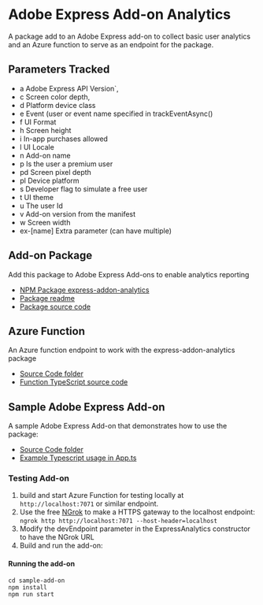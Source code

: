 # Adobe Express Add-on Analytics

A package add to an Adobe Express add-on to collect basic user analytics and an Azure function to serve as an endpoint for the package.

## Parameters Tracked

- a Adobe Express API Version`,
- c Screen color depth,
- d Platform device class
- e Event (user or event name specified in trackEventAsync()
- f UI Format
- h Screen height
- i In-app purchases allowed
- l UI Locale
- n Add-on name
- p Is the user a premium user
- pd Screen pixel depth
- pl Device platform
- s Developer flag to simulate a free user
- t UI theme
- u The user Id
- v Add-on version from the manifest
- w Screen width
- ex-[name] Extra parameter (can have multiple)

## Add-on Package

Add this package to Adobe Express Add-ons to enable analytics reporting

- [NPM Package express-addon-analytics](https://www.npmjs.com/package/express-addon-analytics)
- [Package readme](addon-package/readme.md)
- [Package source code](addon-package/src/ExpressAnalytics.ts)

## Azure Function

An Azure function endpoint to work with the express-addon-analytics package

- [Source Code folder](azure-function)
- [Function TypeScript source code](azure-function/src/functions/expressAnalytics.ts)

## Sample Adobe Express Add-on

A sample Adobe Express Add-on that demonstrates how to use the package:

- [Source Code folder](sample-add-on)
- [Example Typescript usage in App.ts](sample-add-on/src/ui/components/App.ts)

### Testing Add-on

1. build and start Azure Function for testing locally at `http://localhost:7071` or similar endpoint.
2. Use the free [NGrok](https://ngrok.com/) to make a HTTPS gateway to the localhost endpoint: `ngrok http http://localhost:7071 --host-header=localhost`
3. Modify the devEndpoint parameter in the ExpressAnalytics constructor to have the NGrok URL
4. Build and run the add-on:

#### Running the add-on

    cd sample-add-on
    npm install
    npm run start
